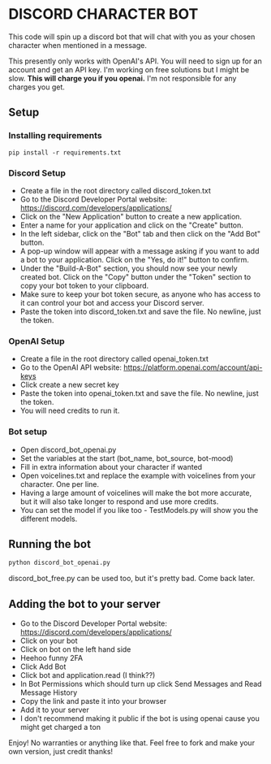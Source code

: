 # DISCORD CHARACTER BOT
This code will spin up a discord bot that will chat with you as your chosen character when mentioned in a message.

This presently only works with OpenAI's API.  You will need to sign up for an account and get an API key. I'm working on free solutions but I might be slow. **This will charge you if you openai.** I'm not responsible for any charges you get. 

## Setup

### Installing requirements
```
pip install -r requirements.txt
```

### Discord Setup

- Create a file in the root directory called discord_token.txt
- Go to the Discord Developer Portal website: https://discord.com/developers/applications/
- Click on the "New Application" button to create a new application.
- Enter a name for your application and click on the "Create" button.
- In the left sidebar, click on the "Bot" tab and then click on the "Add Bot" button.
- A pop-up window will appear with a message asking if you want to add a bot to your application. Click on the "Yes, do it!" button to confirm.
- Under the "Build-A-Bot" section, you should now see your newly created bot. Click on the "Copy" button under the  "Token" section to copy your bot token to your clipboard.
- Make sure to keep your bot token secure, as anyone who has access to it can control your bot and access your Discord server.
- Paste the token into discord_token.txt and save the file. No newline, just the token.

### OpenAI Setup

- Create a file in the root directory called openai_token.txt
- Go to the OpenAI API website: https://platform.openai.com/account/api-keys
- Click create a new secret key
- Paste the token into openai_token.txt and save the file. No newline, just the token.
- You will need credits to run it.

### Bot setup

- Open discord_bot_openai.py
- Set the variables at the start (bot_name, bot_source, bot-mood)
- Fill in extra information about your character if wanted
- Open voicelines.txt and replace the example with voicelines from your character. One per line.
- Having a large amount of voicelines will make the bot more accurate, but it will also take longer to respond and use more credits.
- You can set the model if you like too - TestModels.py will show you the different models.

## Running the bot

```python
python discord_bot_openai.py
```
discord_bot_free.py can be used too, but it's pretty bad. Come back later.

## Adding the bot to your server

- Go to the Discord Developer Portal website: https://discord.com/developers/applications/
- Click on your bot
- Click on bot on the left hand side
- Heehoo funny 2FA
- Click Add Bot
- Click bot and application.read (I think??)
- In Bot Permissions which should turn up click Send Messages and Read Message History
- Copy the link and paste it into your browser
- Add it to your server
- I don't recommend making it public if the bot is using openai cause you might get charged a ton

Enjoy! No warranties or anything like that. Feel free to fork and make your own version, just credit thanks!
